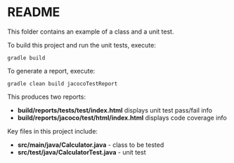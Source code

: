 # README

This folder contains an example of a class and a unit test. 

To build this project and run the unit tests, execute:
```
gradle build
```

To generate a report, execute:
```
gradle clean build jacocoTestReport
```
This produces two reports:
* **build/reports/tests/test/index.html** displays unit test pass/fail info
* **build/reports/jacoco/test/html/index.html** displays code coverage info

Key files in this project include:

* **src/main/java/Calculator.java** - class to be tested
* **src/test/java/CalculatorTest.java** - unit test
